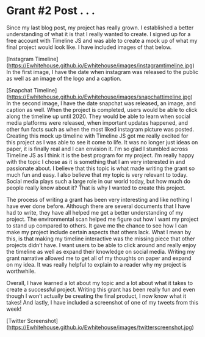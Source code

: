 # Grant #2 Post . . .

Since my last blog post, my project has really grown. 
I established a better understanding of what it is that I really wanted to create. 
I signed up for a free account with Timeline JS and was able to create a mock up of what my final project would look like. 
I have included images of that below. 

[Instagram Timeline] (https://Ewhitehouse.github.io/Ewhitehouse/images/instagramtimeline.jpg)
In the first image, I have the date when instagram was released to the public as well as an image of the logo and a caption. 

[Snapchat Timeline] (https://Ewhitehouse.github.io/Ewhitehouse/images/snapchattimeline.jpg)
In the second image, I have the date snapchat was released, an image, and caption as well. 
When the project is completed, users would be able to click along the timeline up until 2020. 
They would be able to learn when social media platforms were released, when important updates happened, and other fun facts such as when the most liked instagram picture was posted. 
Creating this mock up timeline with Timeline JS got me really excited for this project as I was able to see it come to life. 
It was no longer just ideas on paper, it is finally real and I can envision it. 
I’m so glad I stumbled across Timeline JS as I think it is the best program for my project. 
I’m really happy with the topic I chose as it is something that I am very interested in and passionate about. 
I believe that this topic is what made writing the grant so much fun and easy. 
I also believe that my topic is very relevant to today. 
Social media plays such a large role in our world today, but how much do people really know about it? 
That is why I wanted to create this project. 

The process of writing a grant has been very interesting and like nothing I have ever done before. 
Although there are several documents that I have had to write, they have all helped me get a better understanding of my project. 
The environmental scan helped me figure out how I want my project to stand up compared to others. 
It gave me the chance to see how I can make my project include certain aspects that others lack. 
What I mean by this, is that making my timeline interactive was the missing piece that other projects didn’t have. 
I want users to be able to click around and really enjoy the timeline as well as expand their knowledge on social media. 
Writing my grant narrative allowed me to get all of my thoughts on paper and expand on my idea. 
It was really helpful to explain to a reader why my project is worthwhile. 

Overall, I have learned a lot about my topic and a lot about what it takes to create a successful project. 
Writing this grant has been really fun and even though I won’t actually be creating the final product, I now know what it takes! 
And lastly, I have included a screenshot of one of my tweets from this week!

[Twitter Screenshot] (https://Ewhitehouse.github.io/Ewhitehouse/images/twitterscreenshot.jpg)

